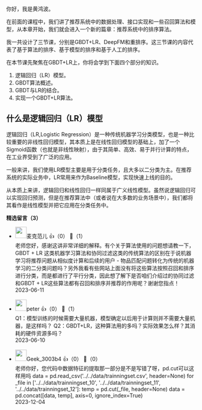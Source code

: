 你好，我是黄鸿波。

在前面的课程中，我们讲了推荐系统中的数据处理、接口实现和一些召回算法和模型，从本章开始，我们就会进入一个新的篇章：推荐系统中的排序算法。

我一共设计了三节课，分别是GBDT+LR、DeepFM和重排序。这三节课的内容代表了基于算法的排序、基于模型的排序和基于人工的排序。

在本节课先聚焦在GBDT+LR上，你将会学到下面四个部分的知识。

1. 逻辑回归（LR）模型。
2. GBDT算法概述。
3. GBDT与LR的结合。
4. 实现一个GBDT+LR算法。

## 什么是逻辑回归（LR）模型

逻辑回归（LR,Logistic Regression）是一种传统机器学习分类模型，也是一种比较重要的非线性回归模型，其本质上是在线性回归模型的基础上，加了一个Sigmoid函数（也就是非线性映射），由于其简单、高效、易于并行计算的特点，在工业界受到了广泛的应用。

一般来讲，我们使用LR模型主要是用于分类任务，且大多以二分类为主。在推荐系统的实际业务中，LR常用来作为Baseline模型，实现快速上线的目的。

从本质上来讲，逻辑回归和线性回归一样同属于广义线性模型。虽然说逻辑回归可以实现回归预测，但是在推荐算法中（或者说在大多数的业务场景中），我们都将其看作是线性模型并把它应用在分类任务中。
<div><strong>精选留言（3）</strong></div><ul>
<li><img src="https://static001.geekbang.org/account/avatar/00/2a/db/ec/d5638e84.jpg" width="30px"><span>麦克范儿</span> 👍（0） 💬（1）<div>老师您好，感谢这讲非常详细的解释。有个关于算法使用的问题想请教一下，GBDT + LR 这类机器学习算法和协同过滤这类的传统算法的区别在于说机器学习将推荐问题从相似度计算和后续的用户 - 物品匹配问题转化为传统的机器学习的二分类问题吗？另外我看有些网站上面没有将这些算法按照召回和排序进行分类，而是都进行了平行分类，因此想了解下是否咱们介绍过的协同过滤和GBDT + LR这些算法都有召回和排序并推荐的作用呢？谢谢您指点！</div>2023-06-11</li><br/><li><img src="https://static001.geekbang.org/account/avatar/00/10/25/87/f3a69d1b.jpg" width="30px"><span>peter</span> 👍（0） 💬（1）<div>Q1：模型训练的时候需要大量机器，模型确定以后用于计算则并不需要大量机器，是这样吗？
Q2：GBDT+LR，这种算法用的多吗？实际效果怎么样？其消耗的硬件资源多吗？</div>2023-06-10</li><br/><li><img src="" width="30px"><span>Geek_3003b4</span> 👍（0） 💬（0）<div>老师你好，您代码中数据特征的提取那一部分是不是写错了呀，pd.cut可以这样用吗        data = pd.read_csv(&#39;..&#47;..&#47;data&#47;trainningset.csv&#39;, header=None)
        for _file in [&#39;..&#47;..&#47;data&#47;trainningset_10&#39;, &#39;..&#47;..&#47;data&#47;trainningset_11&#39;, &#39;..&#47;..&#47;data&#47;trainningset_12&#39;]:
            temp = pd.cut(_file, header=None)
            data = pd.concat([data, temp], axis=0, ignore_index=True)</div>2023-12-04</li><br/>
</ul>
